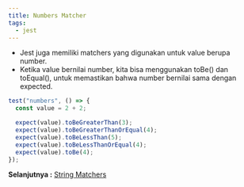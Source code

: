 ```yaml
---
title: Numbers Matcher
tags:
  - jest
---
```


- Jest juga memiliki matchers yang digunakan untuk value berupa number.
- Ketika value bernilai number, kita bisa menggunakan toBe() dan toEqual(), untuk memastikan bahwa number bernilai sama dengan expected.

```js
test("numbers", () => {
  const value = 2 + 2;

  expect(value).toBeGreaterThan(3);
  expect(value).toBeGreaterThanOrEqual(4);
  expect(value).toBeLessThan(5);
  expect(value).toBeLessThanOrEqual(4);
  expect(value).toBe(4);
});
```

**Selanjutnya :** [String Matchers](stringmatchers.md)